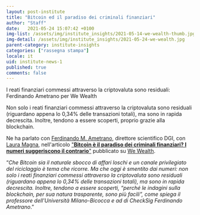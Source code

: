 ```yaml
---
layout: post-institute
title: "Bitcoin ed il paradiso dei criminali finanziari"
author: "Staff"
date:   2021-05-24 15:07:42 +0100
img-list: /assets/img/institute_insights/2021-05-14-we-wealth-thumb.jpg
img-detail: /assets/img/institute_insights/2021-05-24-we-wealth.jpg
parent-category: institute-insights
categories: ["rassegna stampa"]
locale: it
uid: institute-news-1
published: true
comments: false
---
```

I reati finanziari commessi attraverso la criptovaluta sono residuali: Ferdinando Ametrano per We Wealth

Non solo i reati finanziari commessi attraverso la criptovaluta sono residuali (riguardano appena lo 0,34% delle transazioni totali), ma sono in rapida decrescita. Inoltre, tendono a essere scoperti, proprio grazie alla blockchain.

Ne ha parlato con [Ferdinando M. Ametrano](http://ametrano.net/), direttore scientifico DGI, con [Laura Magna](https://www.linkedin.com/in/laura-magna-a9732b11/), nell'articolo ["**Bitcoin è il paradiso dei criminali finanziari? I numeri suggeriscono il contrario**"](https://www.we-wealth.com/news/fintech/blockchain/bitcoin-e-il-paradiso-dei-criminali-finanziari-i-numeri-suggeriscono-il-contrario?) pubblicato su [We Wealth](https://www.we-wealth.com/).

>
“*Che Bitcoin sia il naturale sbocco di affari loschi e un canale privilegiato del riciclaggio è tema che ricorre. Ma che oggi è smentito dai numeri: non solo i reati finanziari commessi attraverso la criptovaluta sono residuali (riguardano appena lo 0,34% delle transazioni totali), ma sono in rapida decrescita. Inoltre, tendono a essere scoperti, “perché le indagini sulla blockchain, per sua natura trasparente, sono più facili”, come spiega il professore dell'Università Milano-Bicocca e ad di CheckSig Ferdinando Ametrano*.”
